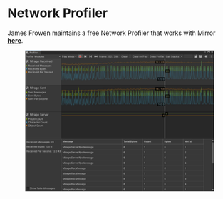 # Network Profiler

James Frowen maintains a free Network Profiler that works with Mirror [**here**](https://github.com/James-Frowen/Mirage.Profiler).

<figure><img src="../../.gitbook/assets/image (1).png" alt=""><figcaption></figcaption></figure>
